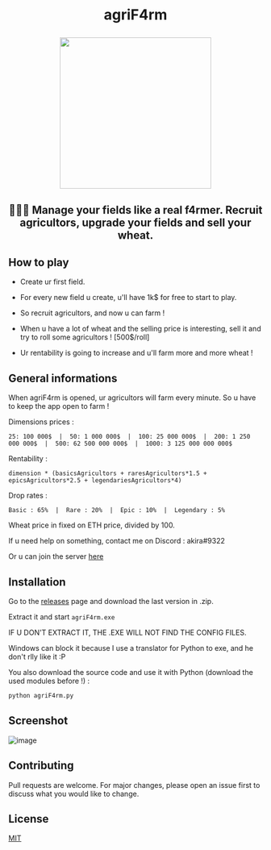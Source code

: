 # <p align="center"> agriF4rm </p>
<p align="center"><img src="https://raw.githubusercontent.com/akira-trinity/agriF4rm/main/src/img/agricultureICO.ico" width=300></p>

## <p align="center"> 👨🏼‍🌾 Manage your fields like a real f4rmer. Recruit agricultors, upgrade your fields and sell your wheat. </p>

## How to play

- Create ur first field.

- For every new field u create, u'll have 1k$ for free to start to play.

- So recruit agricultors, and now u can farm !

- When u have a lot of wheat and the selling price is interesting, sell it and try to roll some agricultors ! [500$/roll]

- Ur rentability is going to increase and u'll farm more and more wheat !

## General informations 


When agriF4rm is opened, ur agricultors will farm every minute. So u have to keep the app open to farm !

Dimensions prices :

```
25: 100 000$  |  50: 1 000 000$  |  100: 25 000 000$  |  200: 1 250 000 000$  |  500: 62 500 000 000$  |  1000: 3 125 000 000 000$
```

Rentability :
```
dimension * (basicsAgricultors + raresAgricultors*1.5 + epicsAgricultors*2.5 + legendariesAgricultors*4)
```

Drop rates :
```
Basic : 65%  |  Rare : 20%  |  Epic : 10%  |  Legendary : 5%
```

Wheat price in fixed on ETH price, divided by 100.

If u need help on something, contact me on Discord : akira#9322

Or u can join the server <a href="https://discord.gg/dHUHJD6aub">here</a>

## Installation

Go to the <a href="https://github.com/akira-trinity/agriF4rm/releases">releases</a> page and download the last version in .zip.

Extract it and start ```agriF4rm.exe```

IF U DON'T EXTRACT IT, THE .EXE WILL NOT FIND THE CONFIG FILES.

Windows can block it because I use a translator for Python to exe, and he don't rlly like it :P

You also download the source code and use it with Python (download the used modules before !) :
```bash
python agriF4rm.py
```


## Screenshot

![image](https://user-images.githubusercontent.com/62818208/227748703-933d3daf-b17e-437d-8d42-b4096c12e155.png)


## Contributing
Pull requests are welcome. For major changes, please open an issue first to discuss what you would like to change.


## License
[MIT](https://choosealicense.com/licenses/mit/)
